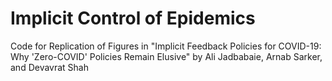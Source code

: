 # Implicit Control of Epidemics


Code for Replication of Figures in "Implicit Feedback Policies for COVID-19: Why 'Zero-COVID' Policies Remain Elusive" by Ali Jadbabaie, Arnab Sarker, and Devavrat Shah
